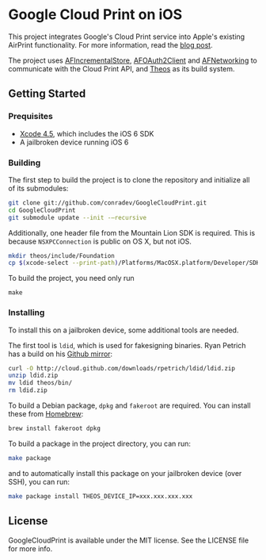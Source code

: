 # Google Cloud Print on iOS

This project integrates Google's Cloud Print service into Apple's existing AirPrint functionality. For more information, read the [blog post](http://kramerapps.com/blog/post/38090565883/integrate-cloud-print-ios).

The project uses [AFIncrementalStore](https://github.com/AFNetworking/AFIncrementalStore), [AFOAuth2Client](https://github.com/AFNetworking/AFOAuth2Client) and [AFNetworking](https://github.com/AFNetworking/AFNetworking) to communicate with the Cloud Print API, and [Theos](https://github.com/DHowett/theos) as its build system.

## Getting Started

### Prequisites

- [Xcode 4.5](https://itunes.apple.com/us/app/xcode/id497799835), which includes the iOS 6 SDK
- A jailbroken device running iOS 6

### Building

The first step to build the project is to clone the repository and initialize all of its submodules:

``` sh
git clone git://github.com/conradev/GoogleCloudPrint.git
cd GoogleCloudPrint
git submodule update --init -—recursive
```

Additionally, one header file from the Mountain Lion SDK is required. This is because `NSXPCConnection` is public on OS X, but not iOS.

``` sh
mkdir theos/include/Foundation
cp $(xcode-select --print-path)/Platforms/MacOSX.platform/Developer/SDKs/MacOSX10.8.sdk/System/Library/Frameworks/Foundation.framework/Headers/NSXPCConnection.h theos/include/Foundation/
```

To build the project, you need only run

```
make
```

### Installing

To install this on a jailbroken device, some additional tools are needed.

The first tool is `ldid`, which is used for fakesigning binaries. Ryan Petrich has a build on his [Github mirror](https://github.com/rpetrich/ldid):

``` sh
curl -O http://cloud.github.com/downloads/rpetrich/ldid/ldid.zip
unzip ldid.zip
mv ldid theos/bin/
rm ldid.zip
```

To build a Debian package, `dpkg` and `fakeroot` are required. You can install these from [Homebrew](http://mxcl.github.com/homebrew/):

``` sh
brew install fakeroot dpkg
```

To build a package in the project directory, you can run:

``` sh
make package
```

and to automatically install this package on your jailbroken device (over SSH), you can run:

``` sh
make package install THEOS_DEVICE_IP=xxx.xxx.xxx.xxx
```

## License

GoogleCloudPrint is available under the MIT license. See the LICENSE file for more info.

